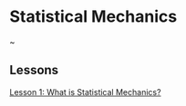 # Statistical Mechanics

~

## Lessons

[Lesson 1: What is Statistical Mechanics?](statmech/lesson-1)